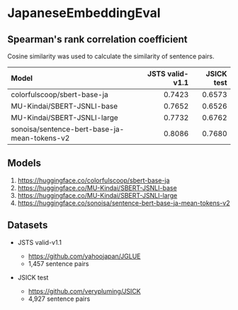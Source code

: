# JapaneseEmbeddingEval

## Spearman's rank correlation coefficient
Cosine similarity was used to calculate the similarity of sentence pairs.

| Model | JSTS valid-v1.1 | JSICK test |
| :---         |          ---:  |          ---: |
| colorfulscoop/sbert-base-ja | 0.7423     | 0.6573    |
| MU-Kindai/SBERT-JSNLI-base | 0.7652       | 0.6526      |
| MU-Kindai/SBERT-JSNLI-large | 0.7732       | 0.6762      |
| sonoisa/sentence-bert-base-ja-mean-tokens-v2 | 0.8086       | 0.7680      |


## Models

1. https://huggingface.co/colorfulscoop/sbert-base-ja
2. https://huggingface.co/MU-Kindai/SBERT-JSNLI-base
3. https://huggingface.co/MU-Kindai/SBERT-JSNLI-large
4. https://huggingface.co/sonoisa/sentence-bert-base-ja-mean-tokens-v2

## Datasets

* JSTS valid-v1.1
    * https://github.com/yahoojapan/JGLUE
    * 1,457 sentence pairs

* JSICK test
    * https://github.com/verypluming/JSICK
    * 4,927 sentence pairs